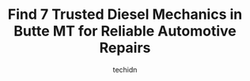 ---
layout: ampstory
image: https://images.unsplash.com/photo-1637160967945-6d1ee20d67c9?ixlib=rb-4.0.3&ixid=MnwxMjA3fDB8MHxwaG90by1wYWdlfHx8fGVufDB8fHx8&auto=format&fit=crop&w=640&h=853&q=80
author: techidn
featured: false
description: Trust your vehicles maintenance and repairs to the 7 best Diesel Mechanic in Butte MT, USA. With their extensive experience, cutting-edge technology, and commitment to customer satisfaction
title: Find 7 Trusted Diesel Mechanics in Butte MT for Reliable Automotive Repairs
cover:
   title: Find 7 Trusted Diesel Mechanics in Butte MT for Reliable Automotive Repairs
   subtitle: Rickpate
   background: https://images.unsplash.com/photo-1637160967945-6d1ee20d67c9?ixlib=rb-4.0.3&ixid=MnwxMjA3fDB8MHxwaG90by1wYWdlfHx8fGVufDB8fHx8&auto=format&fit=crop&w=640&h=853&q=80

pages: 
 - layout: thirds
   top: <h1>#1 Western States Truck Services</h1>
   bottom: "<p>Mike and his army of service men came out to me within an hour, drove over 3 hours round trip for parts which was after hours to begin with. Returned at 11-30pm and got m</p>"
   background: https://www.knot35.com/toplist/wp-content/uploads/2023/06/best-diesel-mechanic-1-in-butte-mt-1685841710.jpeg
   backgroundblur: true
 - layout: thirds
   top: <h1>#2 Pomps Tire Service</h1>
   bottom: "<p>904 Utah Ave, Butte, MT 59701, United States</p>"
   background: https://www.knot35.com/toplist/wp-content/uploads/2023/06/best-diesel-mechanic-2-in-butte-mt-1685841711.jpeg
   cta:
      link: https://www.knot35.com/toplist/find-7-trusted-diesel-mechanics-in-butte-mt-for-reliable-automotive-repairs/
      text: Find 7 Trusted Diesel Mechanics in Butte MT for Reliable Automotive Repairs
 - layout: thirds
   top: <h1>#3 Gilboys Towing</h1>
   bottom: "<p>8 Dewey Blvd, Butte, MT 59701, United States</p>"
   background: https://www.knot35.com/toplist/wp-content/uploads/2023/06/best-diesel-mechanic-3-in-butte-mt-1685841711.jpeg
   cta:
      link: https://www.knot35.com/toplist/find-7-trusted-diesel-mechanics-in-butte-mt-for-reliable-automotive-repairs/
      text: Find 7 Trusted Diesel Mechanics in Butte MT for Reliable Automotive Repairs
 - layout: thirds
   top: <h1>#4 Certified Transmission & Auto Repair</h1>
   bottom: "<p>3934 Wynne Ave, Butte, MT 59701, United States</p>"
   background: https://images.unsplash.com/photo-1561679660-d00ee1e0dc8e?ixlib=rb-4.0.3&ixid=MnwxMjA3fDB8MHxwaG90by1wYWdlfHx8fGVufDB8fHx8&auto=format&fit=crop&w=640&h=853&q=80
   cta:
      link: https://www.knot35.com/toplist/find-7-trusted-diesel-mechanics-in-butte-mt-for-reliable-automotive-repairs/
      text: Find 7 Trusted Diesel Mechanics in Butte MT for Reliable Automotive Repairs
 - layout: thirds
   top: <h1>#5 Micks Repair LLC</h1>
   bottom: "<p>300 Holland St, Butte, MT 59701, United States</p>"
   background: https://images.unsplash.com/photo-1489648022186-8f49310909a0?ixlib=rb-4.0.3&ixid=MnwxMjA3fDB8MHxwaG90by1wYWdlfHx8fGVufDB8fHx8&auto=format&fit=crop&w=640&h=853&q=80
   cta:
      link: https://www.knot35.com/toplist/find-7-trusted-diesel-mechanics-in-butte-mt-for-reliable-automotive-repairs/
      text: Find 7 Trusted Diesel Mechanics in Butte MT for Reliable Automotive Repairs
 - layout: thirds
   top: <h1>#6 Pro Repair</h1>
   bottom: "<p>1750 4 Mile, Butte, MT 59701, United States</p>"
   background: https://images.unsplash.com/photo-1618556658017-fd9c732d1360?ixlib=rb-4.0.3&ixid=MnwxMjA3fDB8MHxwaG90by1wYWdlfHx8fGVufDB8fHx8&auto=format&fit=crop&w=640&h=853&q=80
   cta:
      link: https://www.knot35.com/toplist/find-7-trusted-diesel-mechanics-in-butte-mt-for-reliable-automotive-repairs/
      text: Find 7 Trusted Diesel Mechanics in Butte MT for Reliable Automotive Repairs
 - layout: thirds
   top: <h1>#7 Baker Towing & Repair</h1>
   bottom: "<p>521 Cobban St, Butte, MT 59701, United States</p>"
   background: https://images.unsplash.com/photo-1618005182384-a83a8bd57fbe?ixlib=rb-4.0.3&ixid=MnwxMjA3fDB8MHxwaG90by1wYWdlfHx8fGVufDB8fHx8&auto=format&fit=crop&w=640&h=853&q=80
   cta:
      link: https://www.knot35.com/toplist/find-7-trusted-diesel-mechanics-in-butte-mt-for-reliable-automotive-repairs/
      text: Find 7 Trusted Diesel Mechanics in Butte MT for Reliable Automotive Repairs
 - layout: thirds
   middle: Continue reading...
   background: https://images.unsplash.com/photo-1608411404720-c8f0417bcdba?ixlib=rb-4.0.3&ixid=MnwxMjA3fDB8MHxwaG90by1wYWdlfHx8fGVufDB8fHx8&auto=format&fit=crop&w=640&h=853&q=80
   cta:
      link: https://www.knot35.com/toplist/find-7-trusted-diesel-mechanics-in-butte-mt-for-reliable-automotive-repairs/
      text: Find 7 Trusted Diesel Mechanics in Butte MT for Reliable Automotive Repairs
      
---